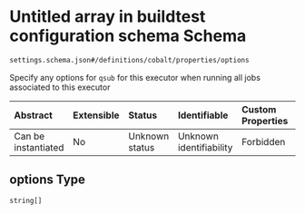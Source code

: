 # Untitled array in buildtest configuration schema Schema

```txt
settings.schema.json#/definitions/cobalt/properties/options
```

Specify any options for `qsub` for this executor when running all jobs associated to this executor

| Abstract            | Extensible | Status         | Identifiable            | Custom Properties | Additional Properties | Access Restrictions | Defined In                                                                  |
| :------------------ | :--------- | :------------- | :---------------------- | :---------------- | :-------------------- | :------------------ | :-------------------------------------------------------------------------- |
| Can be instantiated | No         | Unknown status | Unknown identifiability | Forbidden         | Allowed               | none                | [settings.schema.json*](../out/settings.schema.json "open original schema") |

## options Type

`string[]`
